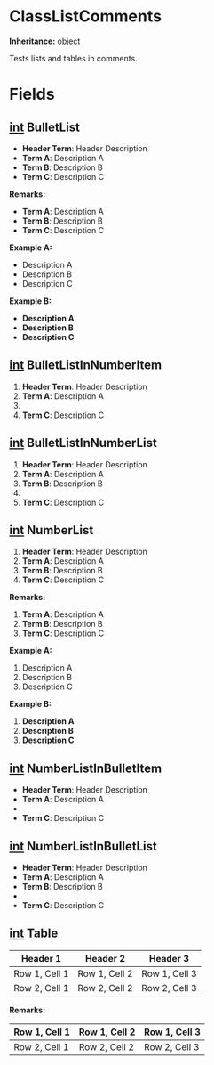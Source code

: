 # ClassListComments

**Inheritance:** [object](https://docs.microsoft.com/en-us/dotnet/api/system.object)  
  
Tests lists and tables in comments.  
  

# Fields

## [int](https://docs.microsoft.com/en-us/dotnet/api/system.int32) BulletList

* **Header Term**: Header Description  
* **Term A**: Description A  
* **Term B**: Description B  
* **Term C**: Description C  

  
  
**Remarks:**  
* **Term A**: Description A  
* **Term B**: Description B  
* **Term C**: Description C  

  
  
**Example A:**  
* Description A  
* Description B  
* Description C  

  
**Example B:**  
* **Description A**  
* **Description B**  
* **Description C**  

  
  

## [int](https://docs.microsoft.com/en-us/dotnet/api/system.int32) BulletListInNumberItem

1. **Header Term**: Header Description  
2. **Term A**: Description A  
3.   
4. **Term C**: Description C  

  
  

## [int](https://docs.microsoft.com/en-us/dotnet/api/system.int32) BulletListInNumberList

1. **Header Term**: Header Description  
2. **Term A**: Description A  
3. **Term B**: Description B  
4.   
5. **Term C**: Description C  

  
  

## [int](https://docs.microsoft.com/en-us/dotnet/api/system.int32) NumberList

1. **Header Term**: Header Description  
2. **Term A**: Description A  
3. **Term B**: Description B  
4. **Term C**: Description C  

  
  
**Remarks:**  
1. **Term A**: Description A  
2. **Term B**: Description B  
3. **Term C**: Description C  

  
  
**Example A:**  
1. Description A  
2. Description B  
3. Description C  

  
**Example B:**  
1. **Description A**  
2. **Description B**  
3. **Description C**  

  
  

## [int](https://docs.microsoft.com/en-us/dotnet/api/system.int32) NumberListInBulletItem

* **Header Term**: Header Description  
* **Term A**: Description A  
*   
* **Term C**: Description C  

  
  

## [int](https://docs.microsoft.com/en-us/dotnet/api/system.int32) NumberListInBulletList

* **Header Term**: Header Description  
* **Term A**: Description A  
* **Term B**: Description B  
*   
* **Term C**: Description C  

  
  

## [int](https://docs.microsoft.com/en-us/dotnet/api/system.int32) Table

| Header 1      | Header 2      | Header 3      |
| ------------- | ------------- | ------------- |
| Row 1, Cell 1 | Row 1, Cell 2 | Row 1, Cell 3 |
| Row 2, Cell 1 | Row 2, Cell 2 | Row 2, Cell 3 |
  
  
**Remarks:**  

| Row 1, Cell 1 | Row 1, Cell 2 | Row 1, Cell 3 |
| ------------- | ------------- | ------------- |
| Row 2, Cell 1 | Row 2, Cell 2 | Row 2, Cell 3 |
  
  

